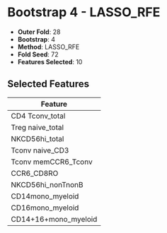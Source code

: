 # Bootstrap 4 - LASSO_RFE

- **Outer Fold**: 28
- **Bootstrap**: 4
- **Method**: LASSO_RFE
- **Fold Seed**: 72
- **Features Selected**: 10

## Selected Features

| Feature |
|---------|
| CD4 Tconv_total |
| Treg naive_total |
| NKCD56hi_total |
| Tconv naive_CD3 |
| Tconv memCCR6_Tconv |
| CCR6_CD8RO |
| NKCD56hi_nonTnonB |
| CD14mono_myeloid |
| CD16mono_myeloid |
| CD14+16+mono_myeloid |
